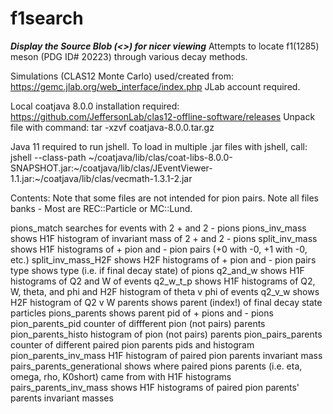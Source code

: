 # f1search
***Display the Source Blob (<>) for nicer viewing***
Attempts to locate f1(1285) meson (PDG ID# 20223) through various decay methods.

Simulations (CLAS12 Monte Carlo) used/created from:
https://gemc.jlab.org/web_interface/index.php 
JLab account required.

Local coatjava 8.0.0 installation required:
https://github.com/JeffersonLab/clas12-offline-software/releases
Unpack file with command: tar -xzvf coatjava-8.0.0.tar.gz

Java 11 required to run jshell.
To load in multiple .jar files with jshell, call:
jshell --class-path ~/coatjava/lib/clas/coat-libs-8.0.0-SNAPSHOT.jar:~/coatjava/lib/clas/JEventViewer-1.1.jar:~/coatjava/lib/clas/vecmath-1.3.1-2.jar



Contents:
Note that some files are not intended for pion pairs.
Note all files banks - Most are REC::Particle or MC::Lund.

pions_match                  searches for events with 2 + and 2 - pions
pions_inv_mass               shows H1F histogram of invariant mass of 2 + and 2 - pions
split_inv_mass               shows H1F histograms of + pion and - pion pairs (+0 with -0, +1 with -0, etc.)
split_inv_mass_H2F           shows H2F histograms of + pion and - pion pairs
type                         shows type (i.e. if final decay state) of pions
q2_and_w                     shows H1F histograms of Q2 and W of events
q2_w_t_p                     shows H1F histograms of Q2, W, theta, and phi and H2F histogram of theta v phi of events
q2_v_w                       shows H2F histogram of Q2 v W
parents                      shows parent (index!) of final decay state particles
pions_parents                shows parent pid of + pions and - pions
pion_parents_pid             counter of diffferent pion (not pairs) parents
pion_parents_histo           histogram of pion (not pairs) parents
pion_pairs_parents           counter of different paired pion parents pids and histogram
pion_parents_inv_mass        H1F histogram of paired pion parents invariant mass
pairs_parents_generational   shows where paired pions parents (i.e. eta, omega, rho, K0short) came from with H1F histograms
pairs_parents_inv_mass shows H1F histograms of paired pion parents' parents invariant masses
